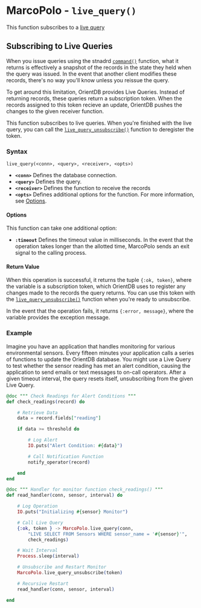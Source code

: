 
# MarcoPolo - `live_query()`

This function subscribes to a [live query](../java/Live-Query.md)

## Subscribing to Live Queries

When you issue queries using the stnadrd [`command()`](MarcoPolo-command.md) function, what it returns is effectively a snapshot of the records in the state they held when the query was issued.  In the event that another client modifies these records, there's no way you'll know unless you reissue the query. 

To get around this limitation, OrientDB provides Live Queries.  Instead of returning records, these queries return a subscription token.  When the records assigned to this token recieve an update, OrientDB pushes the changes to the given receiver function. 

This function subscribes to live queries.  When you're finished with the live query, you can call the [`live_query_unsubscribe()`](MarcoPolo-live-query-unsubscribe.md) function to deregister the token.

### Syntax

```
live_query(<conn>, <query>, <receiver>, <opts>)
```

- **`<conn>`** Defines the database connection.
- **`<query>`** Defines the query.
- **`<receiver>`** Defines the function to receive the records
- **`<opts>`** Defines additional options for the function.  For more information, see [Options](#options).

#### Options

This function can take one additional option: 

- **`:timeout`** Defines the timeout value in milliseconds.  In the event that the operation takes longer than the allotted time, MarcoPolo sends an exit signal to the calling process.

#### Return Value

When this operation is successful, it returns the tuple `{:ok, token}`, where the variable is a subscription token, which OrientDB uses to register any changes made to the records the query returns.  You can use this token with the [`live_query_unsubscribe()`](MarcoPolo-live-query-unsubscribe.md) function when you're ready to unsubscribe.

In the event that the operation fails, it returns `{:error, message}`, where the variable provides the exception message.

### Example

Imagine you have an application that handles monitoring for various environmental sensors.  Every fifteen minutes your application calls a series of functions to update the OrientDB database.  You might use a Live Query to test whether the sensor reading has met an alert condition, causing the application to send emails or text messages to on-call operators.  After a given timeout interval, the query resets itself, unsubscribing from the given Live Query.

```elixir
@doc """ Check Readings for Alert Conditions """
def check_readings(record) do

	# Retrieve Data
	data = record.fields["reading"]

	if data >= threshold do

		# Log Alert
		IO.puts("Alert Condition: #{data}")

		# Call Notification Function
		notify_operator(record)

	end
end

@doc """ Handler for monitor function check_readings() """
def read_handler(conn, sensor, interval) do

	# Log Operation
	IO.puts("Initializing #{sensor} Monitor")

	# Call Live Query
	{:ok, token } -> MarcoPolo.live_query(conn,
		"LIVE SELECT FROM Sensors WHERE sensor_name = '#{sensor}'",
		check_readings)

	# Wait Interval
	Process.sleep(interval)

	# Unsubscribe and Restart Monitor
	MarcoPolo.live_query_unsubscribe(token)

	# Recursive Restart 
	read_handler(conn, sensor, interval)

end
```



